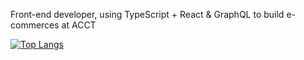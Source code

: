 Front-end developer, using TypeScript + React & GraphQL to build e-commerces at ACCT

[![Top Langs](https://github-readme-stats.vercel.app/api/top-langs/?username=carafizi1&layout=compact&theme=react)](https://github.com/anuraghazra/github-readme-stats)
